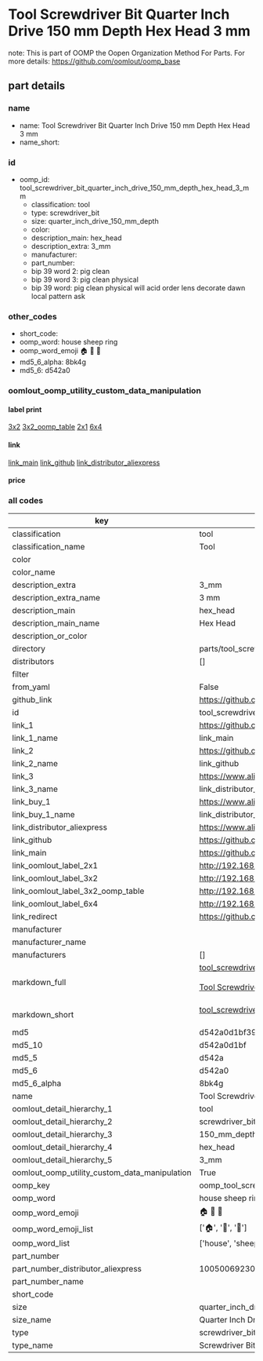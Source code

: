 # Tool Screwdriver Bit Quarter Inch Drive 150 mm Depth Hex Head 3 mm  

note: This is part of OOMP the Oopen Organization Method For Parts. For more details: https://github.com/oomlout/oomp_base

##  part details
  







### name
* name: Tool Screwdriver Bit Quarter Inch Drive 150 mm Depth Hex Head 3 mm
* name_short: 
### id
* oomp_id: tool_screwdriver_bit_quarter_inch_drive_150_mm_depth_hex_head_3_mm
  * classification: tool
  * type: screwdriver_bit
  * size: quarter_inch_drive_150_mm_depth
  * color: 
  * description_main: hex_head
  * description_extra: 3_mm
  * manufacturer: 
  * part_number: 
  * bip 39 word 2: pig clean
  * bip 39 word 3: pig clean physical
  * bip 39 word: pig clean physical will acid order lens decorate dawn local pattern ask

### other_codes
* short_code: 
* oomp_word: house sheep ring
* oomp_word_emoji :house: :sheep: :ring:
* md5_6_alpha: 8bk4g
* md5_6: d542a0






### oomlout_oomp_utility_custom_data_manipulation
#### label print
[3x2](http://192.168.1.245:1112/?label=oomp%208bk4g)
[3x2_oomp_table](http://192.168.1.108:1112/?label=oomp%208bk4g)
[2x1](http://192.168.1.242:1112/?label=oomp%208bk4g)
[6x4](http://192.168.1.55:1112/?label=oomp%208bk4g)    

#### link

[link_main](https://github.com/oomlout/oomlout_oomp_version_1_messy/tree/main/parts/tool_screwdriver_bit_quarter_inch_drive_150_mm_depth_hex_head_3_mm) [link_github](https://github.com/oomlout/oomlout_oomp_version_1_messy/tree/main/parts/tool_screwdriver_bit_quarter_inch_drive_150_mm_depth_hex_head_3_mm) [link_distributor_aliexpress](https://www.aliexpress.com/item/1005006923093945.html)                            

#### price







### all codes 
| key | value |  
| --- | --- |  
| classification | tool |  
| classification_name | Tool |  
| color |  |  
| color_name |  |  
| description_extra | 3_mm |  
| description_extra_name | 3 mm |  
| description_main | hex_head |  
| description_main_name | Hex Head |  
| description_or_color |   |  
| directory | parts/tool_screwdriver_bit_quarter_inch_drive_150_mm_depth_hex_head_3_mm |  
| distributors | [] |  
| filter |  |  
| from_yaml | False |  
| github_link | https://github.com/oomlout/oomlout_oomp_part_src/tree/main/parts/tool_screwdriver_bit_quarter_inch_drive_150_mm_depth_hex_head_3_mm |  
| id | tool_screwdriver_bit_quarter_inch_drive_150_mm_depth_hex_head_3_mm |  
| link_1 | https://github.com/oomlout/oomlout_oomp_version_1_messy/tree/main/parts/tool_screwdriver_bit_quarter_inch_drive_150_mm_depth_hex_head_3_mm |  
| link_1_name | link_main |  
| link_2 | https://github.com/oomlout/oomlout_oomp_version_1_messy/tree/main/parts/tool_screwdriver_bit_quarter_inch_drive_150_mm_depth_hex_head_3_mm |  
| link_2_name | link_github |  
| link_3 | https://www.aliexpress.com/item/1005006923093945.html |  
| link_3_name | link_distributor_aliexpress |  
| link_buy_1 | https://www.aliexpress.com/item/1005006923093945.html |  
| link_buy_1_name | link_distributor_aliexpress |  
| link_distributor_aliexpress | https://www.aliexpress.com/item/1005006923093945.html |  
| link_github | https://github.com/oomlout/oomlout_oomp_version_1_messy/tree/main/parts/tool_screwdriver_bit_quarter_inch_drive_150_mm_depth_hex_head_3_mm |  
| link_main | https://github.com/oomlout/oomlout_oomp_version_1_messy/tree/main/parts/tool_screwdriver_bit_quarter_inch_drive_150_mm_depth_hex_head_3_mm |  
| link_oomlout_label_2x1 | http://192.168.1.242:1112/?label=oomp%208bk4g |  
| link_oomlout_label_3x2 | http://192.168.1.245:1112/?label=oomp%208bk4g |  
| link_oomlout_label_3x2_oomp_table | http://192.168.1.108:1112/?label=oomp%208bk4g |  
| link_oomlout_label_6x4 | http://192.168.1.55:1112/?label=oomp%208bk4g |  
| link_redirect | https://github.com/oomlout/oomlout_oomp_version_1_messy/tree/main/parts/tool_screwdriver_bit_quarter_inch_drive_150_mm_depth_hex_head_3_mm |  
| manufacturer |  |  
| manufacturer_name |  |  
| manufacturers | [] |  
| markdown_full | [tool_screwdriver_bit_quarter_inch_drive_150_mm_depth_hex_head_3_mm](none)<br>[](none)<br>[Tool Screwdriver Bit Quarter Inch Drive 150 Mm Depth Hex Head 3 Mm](none)<br><br> |  
| markdown_short | [tool_screwdriver_bit_quarter_inch_drive_150_mm_depth_hex_head_3_mm](none)<br><br> |  
| md5 | d542a0d1bf3910067080ffb347ca9524 |  
| md5_10 | d542a0d1bf |  
| md5_5 | d542a |  
| md5_6 | d542a0 |  
| md5_6_alpha | 8bk4g |  
| name | Tool Screwdriver Bit Quarter Inch Drive 150 mm Depth Hex Head 3 mm |  
| oomlout_detail_hierarchy_1 | tool |  
| oomlout_detail_hierarchy_2 | screwdriver_bit |  
| oomlout_detail_hierarchy_3 | 150_mm_depth |  
| oomlout_detail_hierarchy_4 | hex_head |  
| oomlout_detail_hierarchy_5 | 3_mm |  
| oomlout_oomp_utility_custom_data_manipulation | True |  
| oomp_key | oomp_tool_screwdriver_bit_quarter_inch_drive_150_mm_depth_hex_head_3_mm |  
| oomp_word | house sheep ring |  
| oomp_word_emoji | :house: :sheep: :ring: |  
| oomp_word_emoji_list | [':house:', ':sheep:', ':ring:'] |  
| oomp_word_list | ['house', 'sheep', 'ring'] |  
| part_number |  |  
| part_number_distributor_aliexpress | 1005006923093945 |  
| part_number_name |  |  
| short_code |  |  
| size | quarter_inch_drive_150_mm_depth |  
| size_name | Quarter Inch Drive 150 mm Depth |  
| type | screwdriver_bit |  
| type_name | Screwdriver Bit |  
